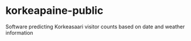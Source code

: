 # korkeapaine-public
Software predicting Korkeasaari visitor counts based on date and weather information
